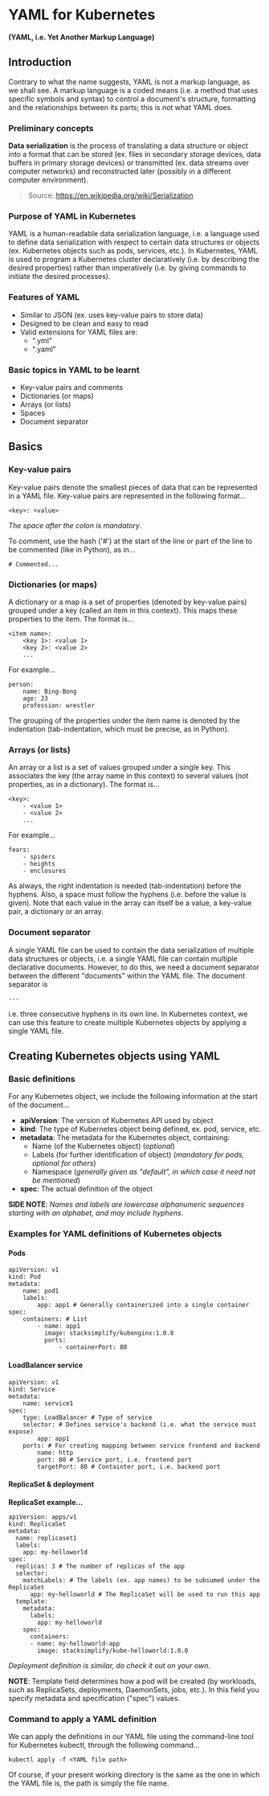 # YAML for Kubernetes
**(YAML, i.e. Yet Another Markup Language)**

## Introduction
Contrary to what the name suggests, YAML is not a markup language, as we shall see. A markup language is a coded means (i.e. a method that uses specific symbols and syntax) to control a document's structure, formatting and the relationships between its parts; this is not what YAML does.

### Preliminary concepts
**Data serialization** is the process of translating a data structure or object into a format that can be stored (ex. files in secondary storage devices, data buffers in primary storage devices) or transmitted (ex. data streams over computer networks) and reconstructed later (possibly in a different computer environment).

> Source: https://en.wikipedia.org/wiki/Serialization

### Purpose of YAML in Kubernetes
YAML is a human-readable data serialization language, i.e. a language used to define data serialization with respect to certain data structures or objects (ex. Kubernetes objects such as pods, services, etc.). In Kubernetes, YAML is used to program a Kubernetes cluster declaratively (i.e. by describing the desired properties) rather than imperatively (i.e. by giving commands to initiate the desired processes).

### Features of YAML
- Similar to JSON (ex. uses key-value pairs to store data)
- Designed to be clean and easy to read
- Valid extensions for YAML files are:
	- ".yml"
	- ".yaml"

### Basic topics in YAML to be learnt

- Key-value pairs and comments
- Dictionaries (or maps)
- Arrays (or lists)
- Spaces
- Document separator

## Basics

### Key-value pairs
Key-value pairs denote the smallest pieces of data that can be represented in a YAML file. Key-value pairs are represented in the following format...

`<key>: <value>`

_The space after the colon is mandatory_.

To comment, use the hash ('#') at the start of the line or part of the line to be commented (like in Python), as in...

`# Commented...`

### Dictionaries (or maps)
A dictionary or a map is a set of properties (denoted by key-value pairs) grouped under a key (called an item in this context). This maps these properties to the item. The format is...

```
<item name>:
	<key 1>: <value 1>
	<key 2>: <value 2>
	...
```

For example...

```
person:
	name: Bing-Bong
	age: 23
	profession: wrestler
```

The grouping of the properties under the item name is denoted by the indentation (tab-indentation, which must be precise, as in Python).

### Arrays (or lists)
An array or a list is a set of values grouped under a single key. This associates the key (the array name in this context) to several values (not properties, as in a dictionary). The format is...

```
<key>:
	- <value 1>
	- <value 2>
	...
```

For example...

```
fears:
	- spiders
	- heights
	- enclosures
```

As always, the right indentation is needed (tab-indentation) before the hyphens. Also, a space must follow the hyphens (i.e. before the value is given). Note that each value in the array can itself be a value, a key-value pair, a dictionary or an array.

### Document separator
A single YAML file can be used to contain the data serialization of multiple data structures or objects, i.e. a single YAML file can contain multiple declarative documents. However, to do this, we need a document separator between the different "documents" within the YAML file. The document separator is

`---`

i.e. three consecutive hyphens in its own line. In Kubernetes context, we can use this feature to create multiple Kubernetes objects by applying a single YAML file.

## Creating Kubernetes objects using YAML
### Basic definitions
For any Kubernetes object, we include the following information at the start of the document...

- **apiVersion**: The version of Kubernetes API used by object
- **kind**: The type of Kubernetes object being defined, ex. pod, service, etc.
- **metadata**: The metadata for the Kubernetes object, containing:
	- Name (of the Kubernetes object) (_optional_)
	- Labels (for further identification of object) (_mandatory for pods, optional for others_)
	- Namespace (_generally given as "default", in which case it need not be mentioned_)
- **spec**: The actual definition of the object

**SIDE NOTE**: _Names and labels are lowercase alphanumeric sequences starting with an alphabet, and may include hyphens_.

### Examples for YAML definitions of Kubernetes objects
#### Pods

```
apiVersion: v1
kind: Pod
metadata:
	name: pod1
	labels:
		app: app1 # Generally containerized into a single container
spec:
	containers: # List
		- name: app1
		  image: stacksimplify/kubenginx:1.0.0
		  ports:
			  - containerPort: 80
```

#### LoadBalancer service

```
apiVersion: v1
kind: Service
metadata:
	name: service1
spec:
	type: LoadBalancer # Type of service
	selector: # Defines service's backend (i.e. what the service must expose)
		app: app1
	ports: # For creating mapping between service frontend and backend
		name: http
		port: 80 # Service port, i.e. frontend port
		targetPort: 80 # Containter port, i.e. backend port
```

#### ReplicaSet & deployment
**ReplicaSet example...**

```
apiVersion: apps/v1
kind: ReplicaSet
metadata:
  name: replicaset1
  labels:
    app: my-helloworld
spec:
  replicas: 3 # The number of replicas of the app
  selector:
    matchLabels: # The labels (ex. app names) to be subsumed under the ReplicaSet
      app: my-helloworld # The ReplicaSet will be used to run this app
  template:
    metadata:
      labels:
        app: my-helloworld
    spec:
      containers:
      - name: my-helloworld-app
        image: stacksimplify/kube-helloworld:1.0.0
```

_Deployment definition is similar, do check it out on your own_.


**NOTE**: Template field determines how a pod will be created (by workloads, such as ReplicaSets, deployments, DaemonSets, jobs, etc.). In this field you specify metadata and specification ("spec") values.

### Command to apply a YAML definition
We can apply the definitions in our YAML file using the command-line tool for Kubernetes kubectl, through the following command...

`kubectl apply -f <YAML file path>`

Of course, if your present working directory is the same as the one in which the YAML file is, the path is simply the file name.
